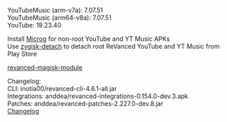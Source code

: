 YouTubeMusic (arm-v7a): 7.07.51  
YouTubeMusic (arm64-v8a): 7.07.51  
YouTube: 19.23.40  

Install [Microg](https://github.com/ReVanced/GmsCore/releases) for non-root YouTube and YT Music APKs  
Use [zygisk-detach](https://github.com/j-hc/zygisk-detach) to detach root ReVanced YouTube and YT Music from Play Store  

[revanced-magisk-module](https://github.com/j-hc/revanced-magisk-module)  

Changelog:  
CLI: inotia00/revanced-cli-4.6.1-all.jar  
Integrations: anddea/revanced-integrations-0.154.0-dev.3.apk  
Patches: anddea/revanced-patches-2.227.0-dev.8.jar  
[Changelog](https://github.com/anddea/revanced-patches/releases/tag/vdev.8)  
